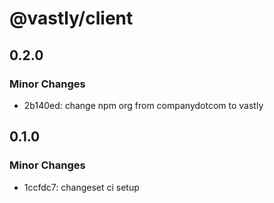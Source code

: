# @vastly/client

## 0.2.0

### Minor Changes

- 2b140ed: change npm org from companydotcom to vastly

## 0.1.0

### Minor Changes

- 1ccfdc7: changeset ci setup
